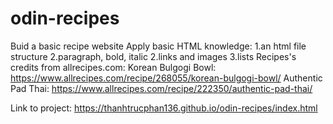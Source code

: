 # odin-recipes

Buid a basic recipe website
Apply basic HTML knowledge:
1.an html file structure
2.paragraph, bold, italic
2.links and images
3.lists
Recipes's credits from allrecipes.com:
Korean Bulgogi Bowl: https://www.allrecipes.com/recipe/268055/korean-bulgogi-bowl/
Authentic Pad Thai: https://www.allrecipes.com/recipe/222350/authentic-pad-thai/

Link to project: https://thanhtrucphan136.github.io/odin-recipes/index.html